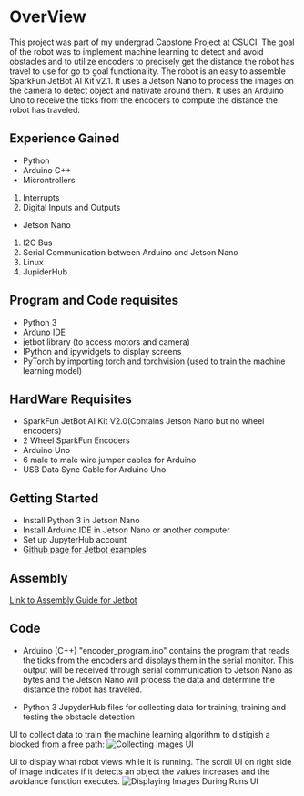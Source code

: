 # OverView

This project was part of my undergrad Capstone Project at CSUCI. The goal of the robot was to implement machine learning to detect and avoid obstacles and to utilize  encoders to precisely get the distance the robot has travel to use for go to goal functionality. The robot is an easy to assemble SparkFun JetBot AI Kit v2.1. It uses a Jetson Nano to process the images on the camera to detect object and nativate around them. It uses an Arduino Uno to receive the ticks from the encoders to compute the distance the robot has traveled.  

## Experience Gained 
* Python 
* Arduino C++ 
* Microntrollers 

1. Interrupts 
2. Digital Inputs and Outputs 
* Jetson Nano
1. I2C Bus
2. Serial Communication between Arduino and Jetson Nano
3. Linux 
4. JupiderHub 

## Program and Code requisites 
* Python 3 
* Arduno IDE 
* jetbot library (to access motors and camera)
* IPython and ipywidgets to display screens
* PyTorch by importing torch and torchvision (used to train the machine learning model)


## HardWare Requisites
* SparkFun JetBot AI Kit V2.0(Contains Jetson Nano but no wheel encoders)
* 2 Wheel SparkFun Encoders 
* Arduino Uno 
* 6 male to male wire jumper cables for Arduino 
* USB Data Sync Cable for Arduino Uno

## Getting Started
* Install Python 3 in Jetson Nano
* Install Arduino IDE in Jetson Nano or another computer 
* Set up JupyterHub account 
* [Github page for Jetbot examples](https://github.com/NVIDIA-AI-IOT/jetbot/wiki/examples)
## Assembly
[Link to Assembly Guide for Jetbot](https://learn.sparkfun.com/tutorials/assembly-guide-for-sparkfun-jetbot-ai-kit-v20?_ga=2.261292105.536387234.1606373246-1000841287.1602133051)

## Code
* Arduino (C++)
"encoder_program.ino" contains the program that reads the ticks from the encoders and displays them in the serial monitor. This output will be received through serial communication to Jetson Nano as bytes and the Jetson Nano will process the data and determine the distance the robot has traveled.

* Python 
3 JupyderHub files for collecting data for training, training and testing the obstacle detection 

UI to collect data to train the machine learning algorithm to distigish a blocked from a free path: 
![Collecting Images UI](https://github.com/lmanuelfigueroa/JetbotObstacleAvoidance/tree/main/readme_images/capture_object.PNG)


UI to display what robot views while it is running. The scroll UI on right side of image indicates if it detects an object the values increases and the avoidance function executes.
![Displaying Images During Runs UI](https://github.com/lmanuelfigueroa/JetbotObstacleAvoidance/tree/main/readme_images/blocked_path.PNG)
